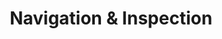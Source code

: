 ---
title: Navigation & Inspection
type: docs
weight: 15
url: /net/how-to-work-with-asposesvg-api/navigation-inspection/
---